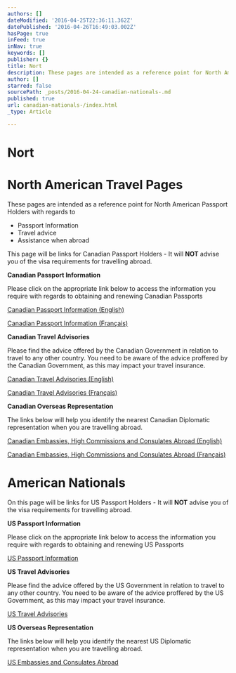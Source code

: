 ```yaml
---
authors: []
dateModified: '2016-04-25T22:36:11.362Z'
datePublished: '2016-04-26T16:49:03.002Z'
hasPage: true
inFeed: true
inNav: true
keywords: []
publisher: {}
title: Nort
description: These pages are intended as a reference point for North American Passport Holders with regards to
author: []
starred: false
sourcePath: _posts/2016-04-24-canadian-nationals-.md
published: true
url: canadian-nationals-/index.html
_type: Article

---
```

# Nort

# North American Travel Pages

These pages are intended as a reference point for North American Passport Holders with regards to

* Passport Information
* Travel advice
* Assistance when abroad

This page will be links for Canadian Passport Holders - It will **NOT** advise you of the visa requirements for travelling abroad.

**Canadian Passport Information**

Please click on the appropriate link below to access the information you require with regards to obtaining and renewing Canadian Passports

[Canadian Passport Information (English)][0]

[Canadian Passport Information (Français)][1]

**Canadian Travel Advisories**

Please find the advice offered by the Canadian Government in relation to travel to any other country. You need to be aware of the advice proffered by the Canadian Government, as this may impact your travel insurance.

[Canadian Travel Advisories (English)][2]

[Canadian Travel Advisories (Français)][3]

**Canadian Overseas Representation**

The links below will help you identify the nearest Canadian Diplomatic representation when you are travelling abroad.

[Canadian Embassies, High Commissions and Consulates Abroad (English)][4]

[Canadian Embassies, High Commissions and Consulates Abroad (Français)][5]

# American Nationals

On this page will be links for US Passport Holders - It will **NOT** advise you of the visa requirements for travelling abroad.

**US Passport Information**

Please click on the appropriate link below to access the information you require with regards to obtaining and renewing US Passports

[US Passport Information][6]

**US Travel Advisories**

Please find the advice offered by the US Government in relation to travel to any other country. You need to be aware of the advice proffered by the US Government, as this may impact your travel insurance.

[US Travel Advisories][7]

**US Overseas Representation**

The links below will help you identify the nearest US Diplomatic representation when you are travelling abroad.

[US Embassies and Consulates Abroad][8]

[0]: http://passport.gc.ca/index.aspx?lang=eng "Canadian Passport Information (English)"
[1]: http://passport.gc.ca/index.aspx?lang=fra
[2]: http://travel.gc.ca/travelling/advisories
[3]: http://voyage.gc.ca/voyager/avertissements
[4]: http://travel.gc.ca/assistance/embassies
[5]: http://voyage.gc.ca/assistance/ambassades
[6]: http://travel.state.gov/content/passports/english/passports.html
[7]: http://travel.state.gov/content/passports/english/alertswarnings.html
[8]: http://www.usembassy.gov/